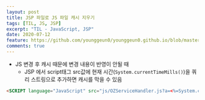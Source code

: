 ```yaml
---
layout: post
title: JSP 파일로 JS 파일 캐시 지우기
tags: [TIL, JS, JSP]
excerpt: "TIL - JavaScript, JSP"
date: 2020-07-12
feature: https://github.com/younggeun0/younggeun0.github.io/blob/master/_posts/img/til/til.png?raw=true
comments: true
---
```

 
* JS 변경 후 캐시 때문에 변경 내용이 반영이 안될 때
  * JSP 에서 script태그 src값에 현재 시간(`System.currentTimeMills()`)을 쿼리 스트링으로 추가하면 캐시를 막을 수 있음

```html
<SCRIPT language="JavaScript" src="js/OZServiceHandler.js?a=<%=System.currentTimeMillis()%>"></SCRIPT>
```

